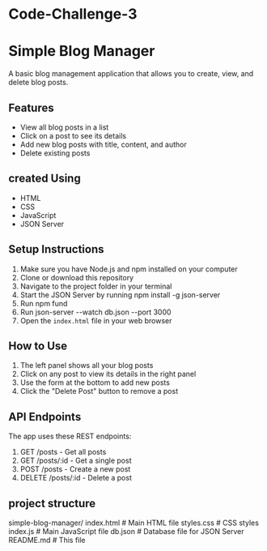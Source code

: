 # Code-Challenge-3
# Simple Blog Manager

A basic blog management application that allows you to create, view, and delete blog posts.

## Features

- View all blog posts in a list
- Click on a post to see its details
- Add new blog posts with title, content, and author
- Delete existing posts

## created Using

- HTML
- CSS
- JavaScript
- JSON Server

## Setup Instructions

1. Make sure you have Node.js and npm installed on your computer
2. Clone or download this repository
3. Navigate to the project folder in your terminal
4. Start the JSON Server by running npm install -g json-server
5. Run npm fund
6. Run json-server --watch db.json --port 3000
5. Open the `index.html` file in your web browser

## How to Use

1. The left panel shows all your blog posts
2. Click on any post to view its details in the right panel
3. Use the form at the bottom to add new posts
4. Click the "Delete Post" button to remove a post

## API Endpoints
The app uses these REST endpoints:
1. GET /posts - Get all posts
2. GET /posts/:id - Get a single post
3. POST /posts - Create a new post
4. DELETE /posts/:id - Delete a post

## project structure
simple-blog-manager/
index.html         # Main HTML file
styles.css         # CSS styles
index.js           # Main JavaScript file
db.json            # Database file for JSON Server
README.md          # This file


